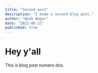 ```yaml
---
title: "Second post"
description: "I made a second blog post."
author: "Noah Wager"
date: "2022-06-21"
published: true
---
```


# Hey y'all

This is blog post numero dos.